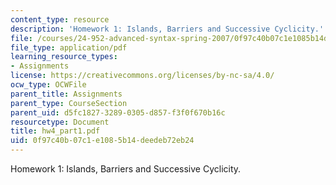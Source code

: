 ```yaml
---
content_type: resource
description: 'Homework 1: Islands, Barriers and Successive Cyclicity.'
file: /courses/24-952-advanced-syntax-spring-2007/0f97c40b07c1e1085b14deedeb72eb24_hw4_part1.pdf
file_type: application/pdf
learning_resource_types:
- Assignments
license: https://creativecommons.org/licenses/by-nc-sa/4.0/
ocw_type: OCWFile
parent_title: Assignments
parent_type: CourseSection
parent_uid: d5fc1827-3289-0305-d857-f3f0f670b16c
resourcetype: Document
title: hw4_part1.pdf
uid: 0f97c40b-07c1-e108-5b14-deedeb72eb24
---
```

Homework 1: Islands, Barriers and Successive Cyclicity.